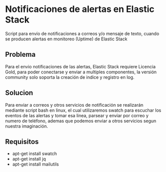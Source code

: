 # Notificaciones de alertas en Elastic Stack
Script para envío de notificaciones a correos y/o mensaje de texto, cuando se producen alertas en monitoreo (Uptime) de Elastic Stack

## Problema
Para el envio notificaciones de las alertas, Elastic Stack requiere Licencia Gold, para poder conectarse y enviar a multiples componentes, la versión community solo soporta la creación de indice y registro en log.

## Solucion
Para enviar a correos y otros servicios de notificación se realizarán mediante script bash en linux, el cual utilizaremos swatch para escuchar los eventos de las alertas y tomar esa linea, parsear y enviar por correo y numero de teléfono, ademas que podemos enviar a otros servicios segun nuestra imaginación.

## Requisitos
- apt-get install swatch
- apt-get install jq
- apt-get install mailutils
